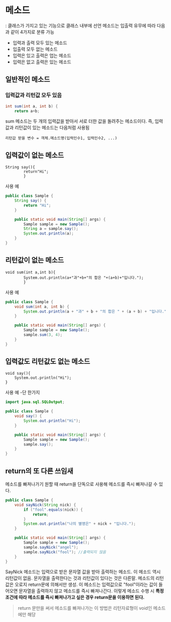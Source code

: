 # 메소드

: 클래스가 가지고 있는 기능으로 클래스 내부에 선언 메소드는 입출력 유무에 따라 다음과 같이 4가지로 분류 가능

- 입력과 출력 모두 있는 메소드
- 입출력 모두 없는 메소드
- 입력은 있고 출력은 업는 메소드
- 입력은 없고 출력은 있는 메소드

## 일반적인 메소드

### 입력값과 리턴값 모두 있음

``` java
int sum(int a, int b) {
    return a+b;
```

sum 메소드는 두 개의 입력값을 받아서 서로 더한 값을 돌려주는 메소드이다. 즉, 입력값과 리턴값이 있는 메소드는 다음처럼 사용됨

```
리턴값 받을 변수 = 객체.메소드명(입력인수1, 입력인수2, ...)
```

## 입력값이 없는 메소드

```
String say(){
        return"Hi";
        }
```

사용 예

```java
public class Sample {
    String say() {
        return "Hi";
    }

    public static void main(String[] args) {
        Sample sample = new Sample();
        String a = sample.say();
        System.out.println(a);
    }
}
```

## 리턴값이 없는 메소드

```
void sum(int a,int b){
        System.out.println(a+"과"+b+"의 합은 "+(a+b)+"입니다.");
        }
```

사용 예

```java
public class Sample {
    void sum(int a, int b) {
        System.out.println(a + "과" + b + "의 합은 " + (a + b) + "입니다.");
    }

    public static void main(String[] args) {
        Sample sample = new Sample();
        sample.sum(3, 4);
    }
}
```

## 입력값도 리턴값도 없는 메소드

```
void say(){
    System.out.println("Hi");
}
```

사용 예 -단 한가지

```java
import java.sql.SQLOutput;

public class Sample {
    void say() {
        System.out.println("Hi");
    }

    public static void main(String[] args) {
        Sample sample = new Sample();
        sample.say();
    }
}
```

## return의 또 다른 쓰임새

메소드를 빠져나가기 원할 때 return을 단독으로 사용해 메소드를 즉시 빠져나갈 수 있다.

```java
public class Sample {
    void sayNick(String nick) {
        if ("fool".equals(nick)) {
            return;
        }
        System.out.println("나의 별명은" + nick + "입니다.");
    }

    public static void main(String[] args) {
        Sample sample = new Sample();
        sample.sayNick("angel");
        sample.sayNick("fool"); //출력되지 않음
    }
}
```

SayNick 메소드는 입력으로 받은 문자열 값을 받아 출력하는 메소드. 이 메소드 역시 리턴값이 없음. 문자열을 출력한다는 것과 리턴값이 있다는 것은 다른말. 메소드의 리턴값은 오로지 return문에 의해서만
생성. 이 메소드는 입력값으로 "fool"이라는 값이 들어오면 문자열을 출력하지 않고 메소드를 즉시 빠져나간다. 이렇게 메소드 수행 시 **특정 조건에 따라 메소드를 즉시 빠져나가고 싶은 경우 return문을
이용하면 된다.**
> return 문만을 써서 메소드를 빠져나가는 이 방법은 리턴자료형이 void인 메소드에만 해당



